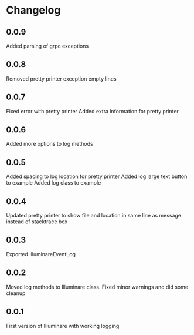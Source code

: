 # Changelog

## 0.0.9

Added parsing of grpc exceptions

## 0.0.8

Removed pretty printer exception empty lines

## 0.0.7

Fixed error with pretty printer
Added extra information for pretty printer

## 0.0.6

Added more options to log methods

## 0.0.5

Added spacing to log location for pretty printer
Added log large text button to example
Added log class to example

## 0.0.4

Updated pretty printer to show file and location in same line as message instead of stacktrace box

## 0.0.3

Exported IlluminareEventLog

## 0.0.2

Moved log methods to Illuminare class.
Fixed minor warnings and did some cleanup

## 0.0.1

First version of Illuminare with working logging


